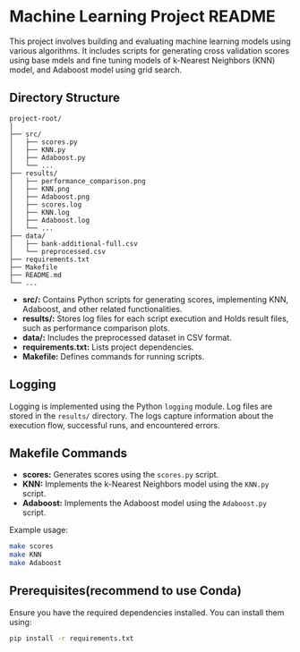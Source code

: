 
# Machine Learning Project README

This project involves building and evaluating machine learning models using various algorithms. It includes scripts for generating cross validation scores using base mdels and fine tuning models of  k-Nearest Neighbors (KNN) model, and Adaboost model using grid search.

## Directory Structure

```
project-root/
│
├── src/
│   ├── scores.py
│   ├── KNN.py
│   ├── Adaboost.py
│   └── ...
├── results/
│   ├── performance_comparison.png
│   ├── KNN.png
│   ├── Adaboost.png
│   ├── scores.log
│   ├── KNN.log
│   ├── Adaboost.log
│   └── ...
├── data/
│   ├── bank-additional-full.csv
│   └── preprocessed.csv
├── requirements.txt
├── Makefile
├── README.md
└── ...
```

- **src/:** Contains Python scripts for generating scores, implementing KNN, Adaboost, and other related functionalities.
- **results/:** Stores log files for each script execution and Holds result files, such as performance comparison plots.
- **data/:** Includes the preprocessed dataset in CSV format.
- **requirements.txt:** Lists project dependencies.
- **Makefile:** Defines commands for running scripts.

## Logging

Logging is implemented using the Python `logging` module. Log files are stored in the `results/` directory. The logs capture information about the execution flow, successful runs, and encountered errors.

## Makefile Commands

- **scores:** Generates scores using the `scores.py` script.
- **KNN:** Implements the k-Nearest Neighbors model using the `KNN.py` script.
- **Adaboost:** Implements the Adaboost model using the `Adaboost.py` script.

Example usage:

```bash
make scores
make KNN
make Adaboost
```

## Prerequisites(recommend to use Conda)

Ensure you have the required dependencies installed. You can install them using:

```bash
pip install -r requirements.txt
```
